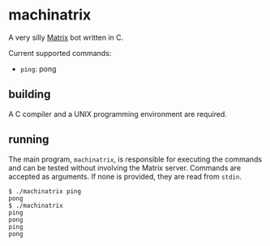 # machinatrix

A very silly [Matrix](https://matrix.org) bot written in C.

Current supported commands:

- `ping`: pong

## building

A C compiler and a UNIX programming environment are required.

## running

The main program, `machinatrix`, is responsible for executing the commands and
can be tested without involving the Matrix server.  Commands are accepted as
arguments.  If none is provided, they are read from `stdin`.

    $ ./machinatrix ping
    pong
    $ ./machinatrix
    ping
    pong
    ping
    pong
